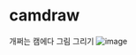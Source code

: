 # camdraw
 개쩌는 캠에다 그림 그리기
![image](https://github.com/user-attachments/assets/b18509f8-401a-4d3e-b82e-cb233332f097)
